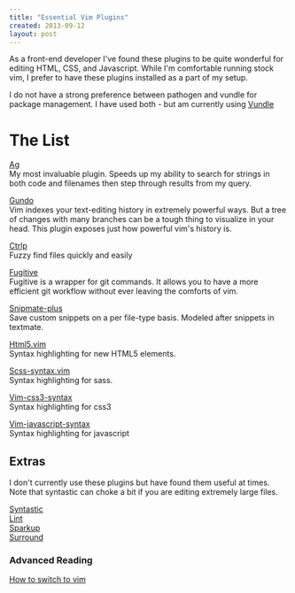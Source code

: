 ```yaml
---
title: "Essential Vim Plugins"
created: 2013-09-12
layout: post
---
```


As a front-end developer I've found these plugins to be quite wonderful for editing HTML, CSS, and Javascript. While
I'm comfortable running stock vim, I prefer to have these plugins installed as a part of my setup.

I do not have a strong preference between pathogen and vundle for package management.
I have used both - but am currently using
[Vundle](https://github.com/gmarik/Vundle.vim 'Vundle - vim package manager')

# The List

[Ag](https://github.com/rking/ag.vim 'Ag.vim - Plugin for the silver searcher') <br>
My most invaluable plugin. Speeds up my ability to search for strings in both code and filenames then
step through results from my query.

[Gundo](https://github.com/sjl/gundo.vim/ 'Gundo - Visualize your history')<br>
Vim indexes your text-editing history in extremely powerful ways.
But a tree of changes with many branches can be a tough thing to visualize in your head.
This plugin exposes just how powerful vim's history is.

[Ctrlp](https://github.com/kien/ctrlp.vim/ 'ctrlp - fuzzy finder')<br>
Fuzzy find files quickly and easily

[Fugitive](https://github.com/tpope/vim-fugitive 'Fugitive - a Git wrapper for Vim')<br>
Fugitive is a wrapper for git commands. It allows you to have a more efficient git workflow
without ever leaving the comforts of vim.

[Snipmate-plus](https://github.com/garbas/vim-snipmate 'Snippets for Vim')<br>
Save custom snippets on a per file-type basis. Modeled after snippets in textmate.

[Html5.vim](https://github.com/othree/html5.vim 'Syntax highlighting for html5')<br>
Syntax highlighting for new HTML5 elements.

[Scss-syntax.vim](https://github.com/cakebaker/scss-syntax.vim)<br>
Syntax highlighting for sass.

[Vim-css3-syntax](https://github.com/hail2u/vim-css3-syntax)<br>
Syntax highlighting for css3

[Vim-javascript-syntax](https://github.com/jelera/vim-javascript-syntax)<br>
Syntax highlighting for javascript

## Extras

I don't currently use these plugins but have found them useful at times.
Note that syntastic can choke a bit if you are editing extremely large files.

[Syntastic](https://github.com/scrooloose/syntastic 'Syntastic')<br>
[Lint](https://github.com/joestelmach/lint.vim 'Lint')<br>
[Sparkup](https://github.com/rstacruz/sparkup 'Sparkup')<br>
[Surround](https://github.com/tpope/vim-surround 'Surround')<br>

### Advanced Reading

[How to switch to vim](http://www.naildrivin5.com/blog/2013/04/24/how-to-switch-to-vim.html 'How to switch to vim - Dave Copeland')
